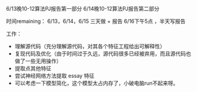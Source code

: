6/13晚10-12算法PJ报告第一部分
6/14晚10-12算法PJ报告第二部分

时间remaining：  6/13，6/14，6/15 三天做 + 报告
6/16下午5点 ，半天写报告

工作： 

* 理解源代码（充分理解源代码，对其各个特征工程给出可解释性）
* 复现代码及优化（由于时间过于久远，源代码很多已经被弃用，而且源代码也做了一些无用操作）
* 提取点其他特征
* 尝试神经网络方法提取 essay 特征
* 可以考虑一下模型简化，这个模型太占内存了，小破电脑run不起来呀。
